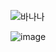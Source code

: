 ![바나나](https://user-images.githubusercontent.com/120389368/216911242-33b9a642-8fdf-4231-a0d8-9df2de3da6b8.jpg)

![image](https://user-images.githubusercontent.com/120389368/217409166-75546670-eb87-4cd7-9946-ade17cf64c5f.png)
